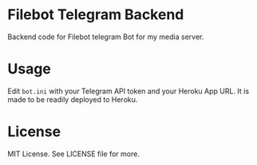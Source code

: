 # Filebot Telegram Backend
Backend code for Filebot telegram Bot for my media server.

# Usage
Edit `bot.ini` with your Telegram API token and your Heroku App URL.
It is made to be readily deployed to Heroku.

# License
MIT License. See LICENSE file for more.